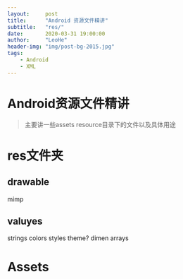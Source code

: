 ```yaml
---
layout:     post
title:      "Android 资源文件精讲"
subtitle:   "res/"
date:       2020-03-31 19:00:00
author:     "LeoHe"
header-img: "img/post-bg-2015.jpg"
tags:
    - Android
    - XML
---
```




# Android资源文件精讲



> 主要讲一些assets resource目录下的文件以及具体用途



<!-- more -->



# res文件夹

## drawable 

mimp 

## valuyes

strings colors styles   theme? dimen arrays 

# Assets
